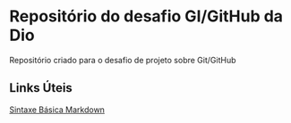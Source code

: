 # Repositório do desafio GI/GitHub da Dio
Repositório criado para o desafio de projeto sobre Git/GitHub

## Links Úteis
[Sintaxe Básica Markdown](https://www.markdownguide.org/basic-syntax/)
